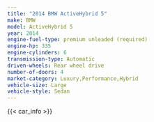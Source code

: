 ```yaml
---
title: "2014 BMW ActiveHybrid 5"
make: BMW
model: ActiveHybrid 5
year: 2014
engine-fuel-type: premium unleaded (required)
engine-hp: 335
engine-cylinders: 6
transmission-type: Automatic
driven-wheels: Rear wheel drive
number-of-doors: 4
market-category: Luxury,Performance,Hybrid
vehicle-size: Large
vehicle-style: Sedan
---
```


{{< car_info >}}
